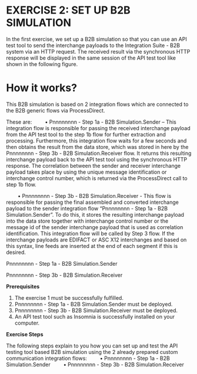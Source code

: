# **EXERCISE 2: SET UP B2B SIMULATION**

In the first exercise, we set up a B2B simulation so that you can use an API test tool to send the interchange payloads to the Integration Suite - B2B system via an HTTP request. The received result via the synchronous HTTP response will be displayed in the same session of the API test tool like shown in the following figure.

# **How it works?**

This B2B simulation is based on 2 integration flows which are connected to the B2B generic flows via ProcessDirect. 

These are:
&nbsp;&nbsp;&nbsp;&nbsp;&nbsp;&nbsp;&nbsp;&nbsp;•	Pnnnnnnnn - Step 1a - B2B Simulation.Sender – This integration flow is responsible for passing the received interchange payload from the API test tool to the step 1b flow for further extraction and processing. Furthermore, this integration flow waits for a few seconds and then obtains the result from the data store, which was stored in here by the Pnnnnnnnn - Step 3b - B2B Simulation.Receiver flow. It returns this resulting interchange payload back to the API test tool using the synchronous HTTP response. The correlation between the sender and receiver interchange payload takes place by using the unique message identification or interchange control number, which is returned via the ProcessDirect call to step 1b flow.

&nbsp;&nbsp;&nbsp;&nbsp;&nbsp;&nbsp;&nbsp;&nbsp;•	Pnnnnnnnn - Step 3b - B2B Simulation.Receiver - This flow is responsible for passing the final assembled and converted interchange payload to the sender integration flow “Pnnnnnnnn - Step 1a - B2B Simulation.Sender”.  To do this, it stores the resulting interchange payload into the data store together with interchange control number or the message id of the sender interchange payload that is used as correlation identification. This integration flow will be called by Step 3 flow. If the interchange payloads are EDIFACT or ASC X12 interchanges and based on this syntax, line feeds are inserted at the end of each segment if this is desired. 
 

Pnnnnnnnn - Step 1a - B2B Simulation.Sender


Pnnnnnnnn - Step 3b - B2B Simulation.Receiver


**Prerequisites**

1.	The exercise 1 must be successfully fulfilled.
2.	Pnnnnnnnn - Step 1a - B2B Simulation.Sender must be deployed.
3.	Pnnnnnnnn - Step 3b - B2B Simulation.Receiver must be deployed.
4.	An API test tool such as Insomnia is successfully installed on your computer.


**Exercise Steps**

The following steps explain to you how you can set up and test the API testing tool based B2B simulation using the 2 already prepared custom communication integration flows:
&nbsp;&nbsp;&nbsp;&nbsp;&nbsp;&nbsp;&nbsp;&nbsp;•	Pnnnnnnnn - Step 1a - B2B Simulation.Sender
&nbsp;&nbsp;&nbsp;&nbsp;&nbsp;&nbsp;&nbsp;&nbsp;•	Pnnnnnnnn - Step 3b - B2B Simulation.Receiver



